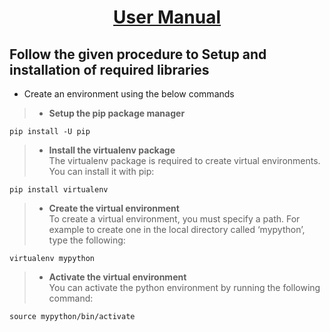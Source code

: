 # **<div align="center"> <ins> User Manual</ins> </div>**

## Follow the given procedure to Setup and installation of required libraries
* Create an environment using the below commands
> * **Setup the pip package manager**
```
pip install -U pip
```
> * **Install the virtualenv package**\
The virtualenv package is required to create virtual environments. You can install it with pip:
```
pip install virtualenv
```
> * **Create the virtual environment**\
To create a virtual environment, you must specify a path. For example to create one in the local directory called ‘mypython’, type the following:
```
virtualenv mypython
```
> * **Activate the virtual environment**\
You can activate the python environment by running the following command:
```
source mypython/bin/activate
```
